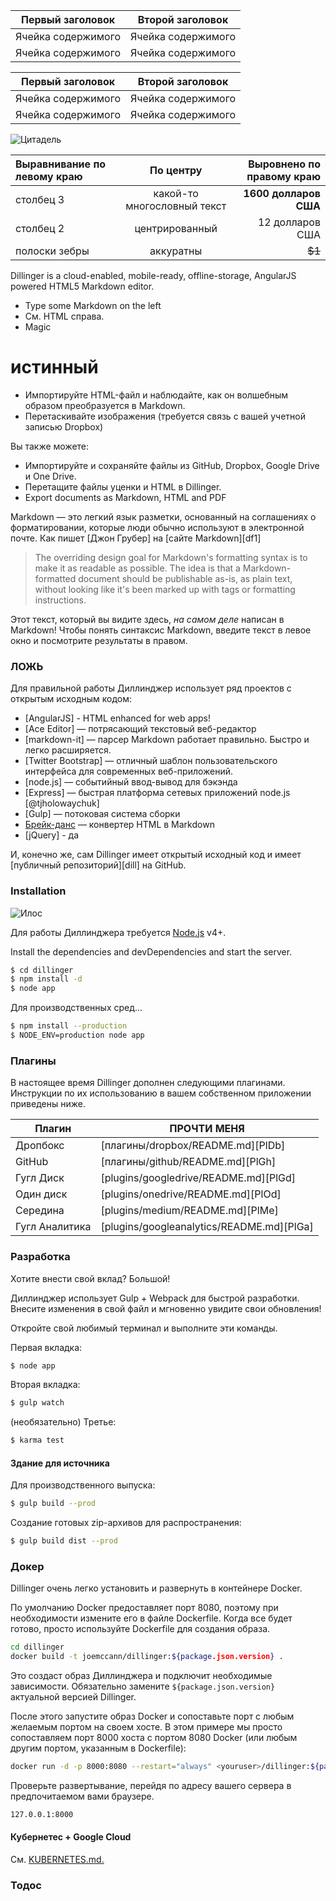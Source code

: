 Первый заголовок | Второй заголовок
--- | ---
Ячейка содержимого | Ячейка содержимого
Ячейка содержимого | Ячейка содержимого

Первый заголовок | Второй заголовок
--- | ---
Ячейка содержимого | Ячейка содержимого
Ячейка содержимого | Ячейка содержимого

![Цитадель](https://vignette.wikia.nocookie.net/masseffect/images/d/d7/MassEffect2Citadel.jpg/revision/latest?cb=20100721191415)

Выравнивание по левому краю | По центру | Выровнено по правому краю
:-- | :-: | --:
столбец 3 | какой-то многословный текст | **1600 долларов США**
столбец 2 | центрированный | 12 долларов США
полоски зебры | аккуратны | ~~$1~~

Dillinger is a cloud-enabled, mobile-ready, offline-storage, AngularJS powered HTML5 Markdown editor.

- Type some Markdown on the left
- См. HTML справа.
- Magic

# истинный

- Импортируйте HTML-файл и наблюдайте, как он волшебным образом преобразуется в Markdown.
- Перетаскивайте изображения (требуется связь с вашей учетной записью Dropbox)

Вы также можете:

- Импортируйте и сохраняйте файлы из GitHub, Dropbox, Google Drive и One Drive.
- Перетащите файлы уценки и HTML в Dillinger.
- Export documents as Markdown, HTML and PDF

Markdown — это легкий язык разметки, основанный на соглашениях о форматировании, которые люди обычно используют в электронной почте. Как пишет [Джон Грубер] на [сайте Markdown][df1]

> The overriding design goal for Markdown's formatting syntax is to make it as readable as possible. The idea is that a Markdown-formatted document should be publishable as-is, as plain text, without looking like it's been marked up with tags or formatting instructions.

Этот текст, который вы видите здесь, *на самом деле* написан в Markdown! Чтобы понять синтаксис Markdown, введите текст в левое окно и посмотрите результаты в правом.

### ЛОЖЬ

Для правильной работы Диллинджер использует ряд проектов с открытым исходным кодом:

- [AngularJS] - HTML enhanced for web apps!
- [Ace Editor] — потрясающий текстовый веб-редактор
- [markdown-it] — парсер Markdown работает правильно. Быстро и легко расширяется.
- [Twitter Bootstrap] — отличный шаблон пользовательского интерфейса для современных веб-приложений.
- [node.js] — событийный ввод-вывод для бэкэнда
- [Express] — быстрая платформа сетевых приложений node.js [@tjholowaychuk]
- [Gulp] — потоковая система сборки
- [Брейк-данс](https://breakdance.github.io/breakdance/) — конвертер HTML в Markdown
- [jQuery] - да

И, конечно же, сам Dillinger имеет открытый исходный код и имеет [публичный репозиторий][dill] на GitHub.

### Installation

![Илос](https://lh3.googleusercontent.com/proxy/DDV8a7sLIWurhJtW8Ego9bq-JlwpfFFoR0tkLJQKKYXEXoWHB6ZUP5jGKD2VcYt3z1QVsgcn6L3GoU1ns8m9fvi3U51GzddA70ZUMHgzHvjl4-i7YOJY9cShBPrfjUhMQhxaJ97WFBp612XmjMXVGypfGkiBarN4PWxhiHkiYYNW7HGbtTpOcyt9GQ4Q23C2noxLTWFXZMcQZhRpQA_qzu2n6_H6CPViBnhSHpEl4JZAPaGCSJqgZg)

Для работы Диллинджера требуется [Node.js](https://nodejs.org/) v4+.

Install the dependencies and devDependencies and start the server.

```sh
$ cd dillinger
$ npm install -d
$ node app
```

Для производственных сред...

```sh
$ npm install --production
$ NODE_ENV=production node app
```

### Плагины

В настоящее время Dillinger дополнен следующими плагинами. Инструкции по их использованию в вашем собственном приложении приведены ниже.

Плагин | ПРОЧТИ МЕНЯ
--- | ---
Дропбокс | [плагины/dropbox/README.md][PlDb]
GitHub | [плагины/github/README.md][PlGh]
Гугл Диск | [plugins/googledrive/README.md][PlGd]
Один диск | [plugins/onedrive/README.md][PlOd]
Середина | [plugins/medium/README.md][PlMe]
Гугл Аналитика | [plugins/googleanalytics/README.md][PlGa]

### Разработка

Хотите внести свой вклад? Большой!

Диллинджер использует Gulp + Webpack для быстрой разработки. Внесите изменения в свой файл и мгновенно увидите свои обновления!

Откройте свой любимый терминал и выполните эти команды.

Первая вкладка:

```sh
$ node app
```

Вторая вкладка:

```sh
$ gulp watch
```

(необязательно) Третье:

```sh
$ karma test
```

#### Здание для источника

Для производственного выпуска:

```sh
$ gulp build --prod
```

Создание готовых zip-архивов для распространения:

```sh
$ gulp build dist --prod
```

### Докер

Dillinger очень легко установить и развернуть в контейнере Docker.

По умолчанию Docker предоставляет порт 8080, поэтому при необходимости измените его в файле Dockerfile. Когда все будет готово, просто используйте Dockerfile для создания образа.

```sh
cd dillinger
docker build -t joemccann/dillinger:${package.json.version} .
```

Это создаст образ Диллинджера и подключит необходимые зависимости. Обязательно замените `${package.json.version}` актуальной версией Dillinger.

После этого запустите образ Docker и сопоставьте порт с любым желаемым портом на своем хосте. В этом примере мы просто сопоставляем порт 8000 хоста с портом 8080 Docker (или любым другим портом, указанным в Dockerfile):

```sh
docker run -d -p 8000:8080 --restart="always" <youruser>/dillinger:${package.json.version}
```

Проверьте развертывание, перейдя по адресу вашего сервера в предпочитаемом вами браузере.

```sh
127.0.0.1:8000
```

#### Кубернетес + Google Cloud

См. [KUBERNETES.md.](https://github.com/joemccann/dillinger/blob/master/KUBERNETES.md)

### Тодос
